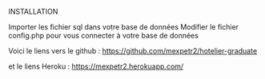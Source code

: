INSTALLATION 

Importer les fichier sql dans votre base de données
Modifier le fichier config.php pour vous connecter à votre base de données

Voici le liens vers le github : https://github.com/mexpetr2/hotelier-graduate

et le liens Heroku : https://mexpetr2.herokuapp.com/
